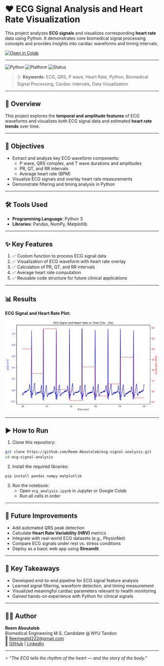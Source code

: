 # ❤️ ECG Signal Analysis and Heart Rate Visualization

This project analyzes **ECG signals** and visualizes corresponding **heart rate** data using Python. It demonstrates core biomedical signal processing concepts and provides insights into cardiac waveforms and timing intervals.

[![Open in Colab](https://colab.research.google.com/assets/colab-badge.svg)](https://colab.research.google.com/github/Reem-Aboutaleb/ecg-signal-analysis/blob/main/ecg_analysis.ipynb)

---

![Python](https://img.shields.io/badge/Python-3.11-blue?logo=python)
![Platform](https://img.shields.io/badge/Platform-Colab%20%7C%20Jupyter-yellow)
![Status](https://img.shields.io/badge/Status-Complete-brightgreen)

> 🩺 **Keywords**: ECG, QRS, P wave, Heart Rate, Python, Biomedical Signal Processing, Cardiac Intervals, Data Visualization

---

## 🧠 Overview

This project explores the **temporal and amplitude features** of ECG waveforms and visualizes both ECG signal data and estimated **heart rate trends** over time.

---

## 🎯 Objectives

- Extract and analyze key ECG waveform components:
  - P wave, QRS complex, and T wave durations and amplitudes  
  - PR, QT, and RR intervals  
  - Average heart rate (BPM)
- Visualize ECG signals and overlay heart rate measurements
- Demonstrate filtering and timing analysis in Python

---

## 🛠 Tools Used

- **Programming Language**: Python 3  
- **Libraries**: Pandas, NumPy, Matplotlib

---

## ✨ Key Features

1. ✅ Custom function to process ECG signal data  
2. ✅ Visualization of ECG waveform with heart rate overlay  
3. ✅ Calculation of PR, QT, and RR intervals  
4. ✅ Average heart rate computation  
5. ✅ Reusable code structure for future clinical applications

---

## 📊 Results

**ECG Signal and Heart Rate Plot:**

<img src="images/ECG Signal and Heart Rate.png" alt="ECG Plot" width="600"/>

---

## ▶️ How to Run

1. Clone this repository:
```bash
git clone https://github.com/Reem-Aboutaleb/ecg-signal-analysis.git
cd ecg-signal-analysis
```

2. Install the required libraries:
```bash
pip install pandas numpy matplotlib
```

3. Run the notebook:
   - Open `ecg_analysis.ipynb` in Jupyter or Google Colab  
   - Run all cells in order

---

## 🔭 Future Improvements

- Add automated QRS peak detection  
- Calculate **Heart Rate Variability (HRV)** metrics  
- Integrate with real-world ECG datasets (e.g., PhysioNet)  
- Compare ECG signals under rest vs. stress conditions  
- Deploy as a basic web app using **Streamlit**

---

## 📌 Key Takeaways

- Developed end-to-end pipeline for ECG signal feature analysis  
- Learned signal filtering, waveform detection, and timing measurement  
- Visualized meaningful cardiac parameters relevant to health monitoring  
- Gained hands-on experience with Python for clinical signals

---

## 👩‍⚕️ Author

**Reem Aboutaleb**  
Biomedical Engineering M.S. Candidate @ NYU Tandon  
📧 Reemwalid222@gmail.com  
🔗 [GitHub](https://github.com/Reem-Aboutaleb) | [LinkedIn](https://www.linkedin.com/in/reem-aboutaleb)

---

⭐ *“The ECG tells the rhythm of the heart — and the story of the body.”*


